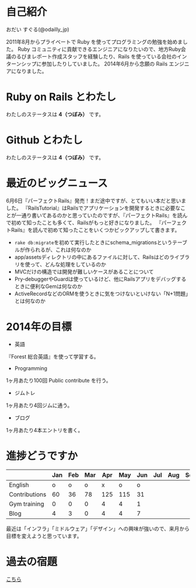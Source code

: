 # 自己紹介
おだい すぐる(@odailly_jp)

2011年8月からプライベートで Ruby を使ってプログラミングの勉強を始めました。
Ruby コミュニティに貢献できるエンジニアになりたいので、地方Ruby会議のるびまレポート作成スタッフを経験したり、Rails を使っている会社のインターンシップに参加したりしていました。
2014年6月から念願の Rails エンジニアになりました。

# Ruby on Rails とわたし
わたしのステータスは **4（つぼみ）** です。

# Github とわたし
わたしのステータスは **4（つぼみ）** です。  

# 最近のビッグニュース
6月6日『パーフェクトRails』発売！まだ途中ですが、とてもいい本だと思いました。
『RailsTutorial』はRailsでアプリケーションを開発するときに必要なことが一通り書いてあるのかと思っていたのですが、『パーフェクトRails』を読んで初めて知ったことも多くて、Railsがもっと好きになりました。
『パーフェクトRails』を読んで初めて知ったことをいくつかピックアップして書きます。
- `rake db:migrate`を初めて実行したときにschema_migrationsというテーブルが作られるが、これは何なのか
- app/assetsディレクトリの中にあるファイルに対して、Railsはどのライブラリを使って、どんな処理をしているのか
- MVCだけの構造では開発が難しいケースがあることについて
- Pry-debuggerやGuardは使っているけど、他にRailsアプリをデバッグするときに便利なGemは何なのか
- ActiveRecordなどのORMを使うときに気をつけないといけない「N+1問題」とは何なのか

# 2014年の目標
- 英語

『Forest 総合英語』を使って学習する。

- Programming

1ヶ月あたり100回 Public contribute を行う。

- ジムトレ

1ヶ月あたり4回ジムに通う。

- ブログ

1ヶ月あたり4本エントリを書く。

# 進捗どうですか
|               | Jan | Feb | Mar | Apr | May | Jun | Jul | Aug | Sep | Oct | Nov | Dec |
|:--------------|-----|-----|-----|-----|-----|-----|-----|-----|-----|-----|-----|----:|
| English       |  o  |  o  |  o  |  x  |  o  |  o  |     |     |     |     |     |     |
| Contributions |  60 |  36 |  78 | 125 | 115 |  31 |     |     |     |     |     |     |
| Gym training  |   0 |   0 |   0 |   4 |   4 |   1 |     |     |     |     |     |     |
| Blog          |   4 |   3 |   0 |   4 |   4 |   7 |     |     |     |     |     |     |

最近は「インフラ」「ミドルウェア」「デザイン」への興味が強いので、来月から目標を変えようと思っています。

# 過去の宿題
[こちら](https://gist.github.com/odaillyjp/ae33200fd8ffc9f35d6c)
